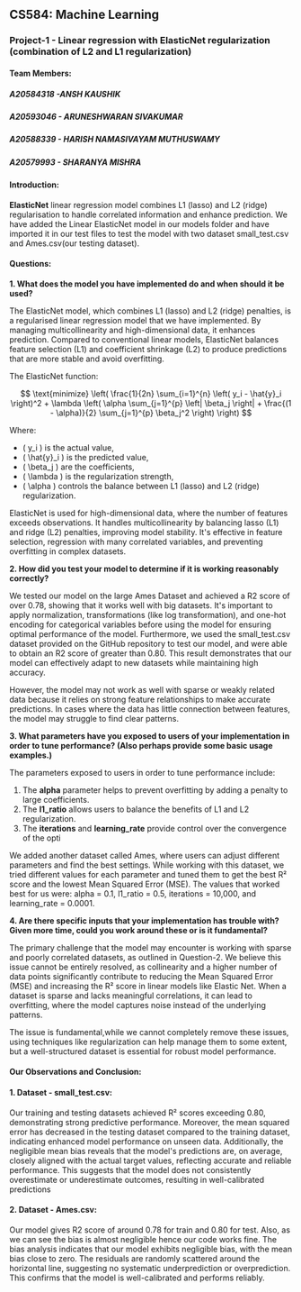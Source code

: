 ## CS584: Machine Learning
### Project-1 - Linear regression with ElasticNet regularization (combination of L2 and L1 regularization)

#### Team Members:
##### A20584318 -ANSH KAUSHIK
##### A20593046 - ARUNESHWARAN SIVAKUMAR
##### A20588339 - HARISH NAMASIVAYAM MUTHUSWAMY
##### A20579993 - SHARANYA MISHRA

#### Introduction:
<b>ElasticNet</b> linear regression model combines L1 (lasso) and L2 (ridge) regularisation to handle correlated information and enhance prediction. We have added the Linear ElasticNet model in our models folder and have imported it in our test files to test the model with two dataset small_test.csv and Ames.csv(our testing dataset).

#### Questions:
<b>1. What does the model you have implemented do and when should it be used?</b>

The ElasticNet model, which combines L1 (lasso) and L2 (ridge) penalties, is a regularised linear regression model that we have implemented. By managing multicollinearity and high-dimensional data, it enhances prediction. Compared to conventional linear models, ElasticNet balances feature selection (L1) and coefficient shrinkage (L2) to produce predictions that are more stable and avoid overfitting. 

The ElasticNet function:

$$
\text{minimize} \left( \frac{1}{2n} \sum_{i=1}^{n} \left( y_i - \hat{y}_i \right)^2 + \lambda \left( \alpha \sum_{j=1}^{p} \left| \beta_j \right| + \frac{(1 - \alpha)}{2} \sum_{j=1}^{p} \beta_j^2 \right) \right)
$$

Where:
- \( y_i \) is the actual value,
- \( \hat{y}_i \) is the predicted value,
- \( \beta_j \) are the coefficients,
- \( \lambda \) is the regularization strength,
- \( \alpha \) controls the balance between L1 (lasso) and L2 (ridge) regularization.

ElasticNet is used for high-dimensional data, where the number of features exceeds observations. It handles multicollinearity by balancing lasso (L1) and ridge (L2) penalties, improving model stability. It's effective in feature selection, regression with many correlated variables, and preventing overfitting in complex datasets.

<b>2. How did you test your model to determine if it is working reasonably correctly?</b>

We tested our model on the large Ames Dataset and achieved a R2 score of over 0.78, showing that it works well with big datasets. It's important to apply normalization, transformations (like log transformation), and one-hot encoding for categorical variables before using the model for ensuring optimal performance of the model. Furthermore, we used the small_test.csv dataset provided on the GitHub repository to test our model, and were able to obtain an R2 score of greater than 0.80. This result demonstrates that our model can effectively adapt to new datasets while maintaining high accuracy.

However, the model may not work as well with sparse or weakly related data because it relies on strong feature relationships to make accurate predictions. In cases where the data has little connection between features, the model may struggle to find clear patterns.

<b>3. What parameters have you exposed to users of your implementation in order to tune performance? (Also perhaps provide some basic usage examples.)</b>

The parameters exposed to users in order to tune performance include:
1. The <b>alpha</b> parameter helps to prevent overfitting by adding a penalty to large coefficients.
2. The <b>l1_ratio</b> allows users to balance the benefits of L1 and L2 regularization.
3. The <b>iterations</b> and <b>learning_rate</b> provide control over the convergence of the opti

We added another dataset called Ames, where users can adjust different parameters and find the best settings. While working with this dataset, we tried different values for each parameter and tuned them to get the best R² score and the lowest Mean Squared Error (MSE). The values that worked best for us were: alpha = 0.1, l1_ratio = 0.5, iterations = 10,000, and learning_rate = 0.0001.

<b>4. Are there specific inputs that your implementation has trouble with? Given more time, could you work around these or is it fundamental?</b>

The primary challenge that the model may encounter is working with sparse and poorly correlated datasets, as outlined in Question-2. We believe this issue cannot be entirely resolved, as collinearity and a higher number of data points significantly contribute to reducing the Mean Squared Error (MSE) and increasing the R² score in linear models like Elastic Net. When a dataset is sparse and lacks meaningful correlations, it can lead to overfitting, where the model captures noise instead of the underlying patterns.

The issue is fundamental,while we cannot completely remove these issues, using techniques like regularization can help manage them to some extent, but a well-structured dataset is essential for robust model performance.

#### Our Observations and Conclusion:
#### 1. Dataset - small_test.csv:
Our training and testing datasets achieved R² scores exceeding 0.80, demonstrating strong predictive performance. Moreover, the mean squared error has decreased in the testing dataset compared to the training dataset, indicating enhanced model performance on unseen data. Additionally, the negligible mean bias reveals that the model's predictions are, on average, closely aligned with the actual target values, reflecting accurate and reliable performance. This suggests that the model does not consistently overestimate or underestimate outcomes, resulting in well-calibrated predictions

#### 2. Dataset - Ames.csv:
Our model gives R2 score of around 0.78 for train and 0.80 for test. Also, as we can see the bias is almost negligible hence our code works fine. The bias analysis indicates that our model exhibits negligible bias, with the mean bias close to zero. The residuals are randomly scattered around the horizontal line, suggesting no systematic underprediction or overprediction. This confirms that the model is well-calibrated and performs reliably.